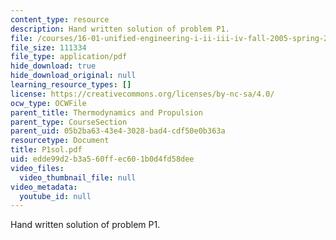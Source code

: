 ```yaml
---
content_type: resource
description: Hand written solution of problem P1.
file: /courses/16-01-unified-engineering-i-ii-iii-iv-fall-2005-spring-2006/edde99d2b3a560ffec601b0d4fd58dee_P1sol.pdf
file_size: 111334
file_type: application/pdf
hide_download: true
hide_download_original: null
learning_resource_types: []
license: https://creativecommons.org/licenses/by-nc-sa/4.0/
ocw_type: OCWFile
parent_title: Thermodynamics and Propulsion
parent_type: CourseSection
parent_uid: 05b2ba63-43e4-3028-bad4-cdf50e0b363a
resourcetype: Document
title: P1sol.pdf
uid: edde99d2-b3a5-60ff-ec60-1b0d4fd58dee
video_files:
  video_thumbnail_file: null
video_metadata:
  youtube_id: null
---
```

Hand written solution of problem P1.